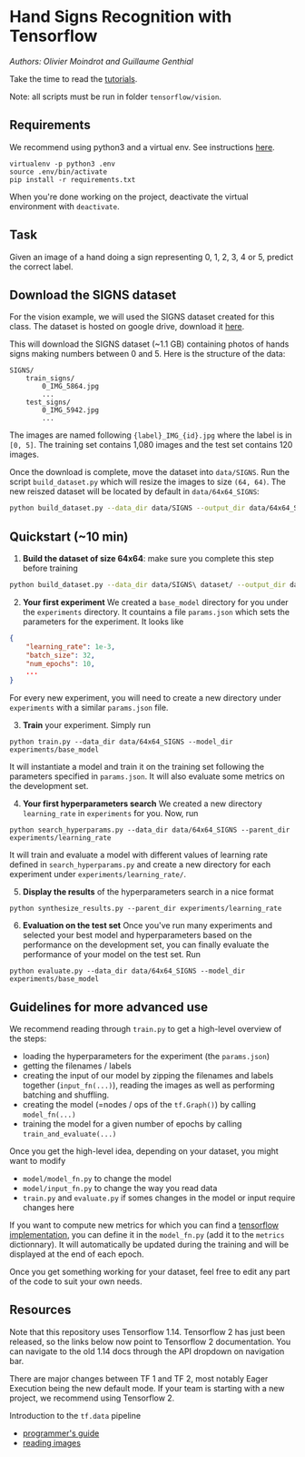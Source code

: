 # Hand Signs Recognition with Tensorflow

_Authors: Olivier Moindrot and Guillaume Genthial_

Take the time to read the [tutorials](https://cs230-stanford.github.io).

Note: all scripts must be run in folder `tensorflow/vision`.

## Requirements

We recommend using python3 and a virtual env. See instructions [here](https://cs230-stanford.github.io/project-starter-code.html).

```
virtualenv -p python3 .env
source .env/bin/activate
pip install -r requirements.txt
```

When you're done working on the project, deactivate the virtual environment with `deactivate`.

## Task

Given an image of a hand doing a sign representing 0, 1, 2, 3, 4 or 5, predict the correct label.

## Download the SIGNS dataset

For the vision example, we will used the SIGNS dataset created for this class. The dataset is hosted on google drive, download it [here][signs].

This will download the SIGNS dataset (~1.1 GB) containing photos of hands signs making numbers between 0 and 5.
Here is the structure of the data:

```
SIGNS/
    train_signs/
        0_IMG_5864.jpg
        ...
    test_signs/
        0_IMG_5942.jpg
        ...
```

The images are named following `{label}_IMG_{id}.jpg` where the label is in `[0, 5]`.
The training set contains 1,080 images and the test set contains 120 images.

Once the download is complete, move the dataset into `data/SIGNS`.
Run the script `build_dataset.py` which will resize the images to size `(64, 64)`. The new reiszed dataset will be located by default in `data/64x64_SIGNS`:

```bash
python build_dataset.py --data_dir data/SIGNS --output_dir data/64x64_SIGNS
```

## Quickstart (~10 min)

1. **Build the dataset of size 64x64**: make sure you complete this step before training

```bash
python build_dataset.py --data_dir data/SIGNS\ dataset/ --output_dir data/64x64_SIGNS
```

2. **Your first experiment** We created a `base_model` directory for you under the `experiments` directory. It countains a file `params.json` which sets the parameters for the experiment. It looks like

```json
{
    "learning_rate": 1e-3,
    "batch_size": 32,
    "num_epochs": 10,
    ...
}
```

For every new experiment, you will need to create a new directory under `experiments` with a similar `params.json` file.

3. **Train** your experiment. Simply run

```
python train.py --data_dir data/64x64_SIGNS --model_dir experiments/base_model
```

It will instantiate a model and train it on the training set following the parameters specified in `params.json`. It will also evaluate some metrics on the development set.

4. **Your first hyperparameters search** We created a new directory `learning_rate` in `experiments` for you. Now, run

```
python search_hyperparams.py --data_dir data/64x64_SIGNS --parent_dir experiments/learning_rate
```

It will train and evaluate a model with different values of learning rate defined in `search_hyperparams.py` and create a new directory for each experiment under `experiments/learning_rate/`.

5. **Display the results** of the hyperparameters search in a nice format

```
python synthesize_results.py --parent_dir experiments/learning_rate
```

6. **Evaluation on the test set** Once you've run many experiments and selected your best model and hyperparameters based on the performance on the development set, you can finally evaluate the performance of your model on the test set. Run

```
python evaluate.py --data_dir data/64x64_SIGNS --model_dir experiments/base_model
```

## Guidelines for more advanced use

We recommend reading through `train.py` to get a high-level overview of the steps:

- loading the hyperparameters for the experiment (the `params.json`)
- getting the filenames / labels
- creating the input of our model by zipping the filenames and labels together (`input_fn(...)`), reading the images as well as performing batching and shuffling.
- creating the model (=nodes / ops of the `tf.Graph()`) by calling `model_fn(...)`
- training the model for a given number of epochs by calling `train_and_evaluate(...)`

Once you get the high-level idea, depending on your dataset, you might want to modify

- `model/model_fn.py` to change the model
- `model/input_fn.py` to change the way you read data
- `train.py` and `evaluate.py` if somes changes in the model or input require changes here

If you want to compute new metrics for which you can find a [tensorflow implementation](https://www.tensorflow.org/api_docs/python/tf/metrics), you can define it in the `model_fn.py` (add it to the `metrics` dictionnary). It will automatically be updated during the training and will be displayed at the end of each epoch.

Once you get something working for your dataset, feel free to edit any part of the code to suit your own needs.

## Resources

Note that this repository uses Tensorflow 1.14. Tensorflow 2 has just been
released, so the links below now point to Tensorflow 2 documentation. You can
navigate to the old 1.14 docs through the API dropdown on navigation bar.

There are major changes between TF 1 and TF 2, most notably Eager Execution
being the new default mode. If your team is starting with a new project, we
recommend using Tensorflow 2.

Introduction to the `tf.data` pipeline

- [programmer's guide](https://www.tensorflow.org/programmers_guide/datasets)
- [reading images](https://www.tensorflow.org/programmers_guide/datasets#decoding_image_data_and_resizing_it)

[signs]: https://drive.google.com/file/d/1ufiR6hUKhXoAyiBNsySPkUwlvE_wfEHC/view?usp=sharing
